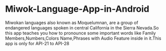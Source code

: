 # Miwok-Language-App-in-Android
Miwokan languages also known as Moquelumnan, are a group of endangered languages spoken in central California in the Sierra Nevada.So this app teaches you how to pronounce some important words like Family Members,Numbers,Colors Name,Phrases with Audio Feature inside in it.This app is only for API-21 to API-28
